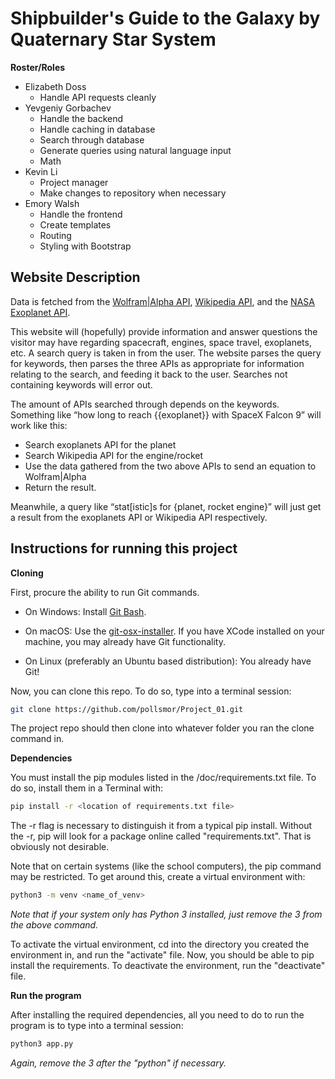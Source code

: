 # Shipbuilder's Guide to the Galaxy by Quaternary Star System

**Roster/Roles**
- Elizabeth Doss
  - Handle API requests cleanly
- Yevgeniy Gorbachev
  - Handle the backend
  - Handle caching in database
  - Search through database
  - Generate queries using natural language input
  - Math
- Kevin Li
  - Project manager
  - Make changes to repository when necessary
- Emory Walsh
  - Handle the frontend
  - Create templates
  - Routing
  - Styling with Bootstrap

## Website Description
Data is fetched from the [Wolfram|Alpha API](https://docs.google.com/document/d/1GLX_8-HKjzI7kHLleQikTbWZ0orXhYVnabveE6T6J8M), [Wikipedia API](https://docs.google.com/document/d/1KNf_h_Rysiftc88uZNZO4LMpAyQprUTSj-eg5CMz9a8), and the [NASA Exoplanet API](https://docs.google.com/document/d/1J5PAzkRvPBrzud4jhXBX3yZZtMhlTx1KmLQezlLszEk).

This website will (hopefully) provide information and answer questions the visitor may have regarding spacecraft, engines, space travel, exoplanets, etc. A search query is taken in from the user. The website parses the query for keywords, then parses the three APIs as appropriate for information relating to the search, and feeding it back to the user. Searches not containing keywords will error out. 

The amount of APIs searched through depends on the keywords.
Something like “how long to reach {{exoplanet}} with SpaceX Falcon 9” will work like this:
  - Search exoplanets API for the planet
  - Search Wikipedia API for the engine/rocket
  - Use the data gathered from the two above APIs to send an equation to Wolfram|Alpha
  - Return the result.
  
Meanwhile, a query like “stat[istic]s for {planet, rocket engine}” will just get a result from the exoplanets API or Wikipedia API respectively. 

## Instructions for running this project

**Cloning**

First, procure the ability to run Git commands. 

- On Windows: Install [Git Bash](https://github.com/git-for-windows/git/releases/download/v2.24.0.windows.2/Git-2.24.0.2-64-bit.exe).

- On macOS: Use the [git-osx-installer](https://sourceforge.net/projects/git-osx-installer/files/git-2.23.0-intel-universal-mavericks.dmg/download?use_mirror=autoselect). If you have XCode installed on your machine, you may already have Git functionality. 

- On Linux (preferably an Ubuntu based distribution): You already have Git! 

Now, you can clone this repo. To do so, type into a terminal session:
```bash
git clone https://github.com/pollsmor/Project_01.git
```

The project repo should then clone into whatever folder you ran the clone command in. 

**Dependencies**

You must install the pip modules listed in the /doc/requirements.txt file. To do so, install them in a Terminal with:
```bash
pip install -r <location of requirements.txt file>
```

The -r flag is necessary to distinguish it from a typical pip install. Without the -r, pip will look for a package online called "requirements.txt". That is obviously not desirable. 

Note that on certain systems (like the school computers), the pip command may be restricted. To get around this, create a virtual environment with:
```bash
python3 -m venv <name_of_venv>
```
*Note that if your system only has Python 3 installed, just remove the 3 from the above command.*

To activate the virtual environment, cd into the directory you created the environment in, and run the "activate" file. Now, you should be able to pip install the requirements. To deactivate the environment, run the "deactivate" file.  

**Run the program**

After installing the required dependencies, all you need to do to run the program is to type into a terminal session: 
```bash
python3 app.py
```
*Again, remove the 3 after the "python" if necessary.*
